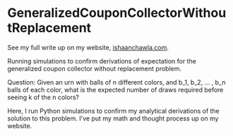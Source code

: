 # GeneralizedCouponCollectorWithoutReplacement
See my full write up on my website, [ishaanchawla.com](https://ishaanchawla.com/).

Running simulations to confirm derivations of expectation for the generalized coupon collector without replacement problem.

Question: Given an urn with balls of n different colors, and b_1, b_2, ... , b_n balls of each color, what is the expected number of draws required before seeing k of the n colors?

Here, I run Python simulations to confirm my analytical derivations of the solution to this problem. I've put my math and thought process up on my website.
